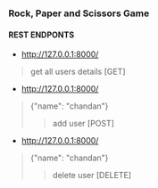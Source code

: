 ### Rock, Paper and Scissors Game

#### REST ENDPONTS
- http://127.0.0.1:8000/
> get all users details [GET]

- http://127.0.0.1:8000/
> {"name": "chandan"}
>> add user [POST]

- http://127.0.0.1:8000/
> {"name": "chandan"}
>> delete user [DELETE]
